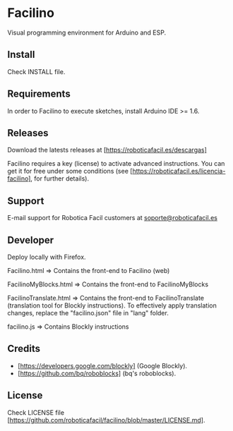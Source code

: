 Facilino
=========

Visual programming environment for Arduino and ESP.


Install
-------

Check INSTALL file.


Requirements
------------

In order to Facilino to execute sketches, install Arduino IDE >= 1.6.


Releases
---------

Download the latests releases at [https://roboticafacil.es/descargas]

Facilino requires a key (license) to activate advanced instructions. You can get it for free under some conditions (see [https://roboticafacil.es/licencia-facilino], for further details).


Support
-------

E-mail support for Robotica Facil customers at <soporte@roboticafacil.es>


Developer
---------

Deploy locally with Firefox.

Facilino.html => Contains the front-end to Facilino (web)

FacilinoMyBlocks.html => Contains the front-end to FacilinoMyBlocks

FacilinoTranslate.html => Contains the front-end to FacilinoTranslate (translation tool for Blockly instructions). To effectively apply translation changes, replace the "facilino.json" file in "lang" folder.

facilino.js => Contains Blockly instructions

Credits
-------

* [https://developers.google.com/blockly] (Google Blockly).
* [https://github.com/bq/roboblocks] (bq's roboblocks).


License
-------

Check LICENSE file [https://github.com/roboticafacil/facilino/blob/master/LICENSE.md].

